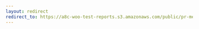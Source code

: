 ```yaml
---
layout: redirect
redirect_to: https://a8c-woo-test-reports.s3.amazonaws.com/public/pr-merge/40807/e2e/index.html
---
```

